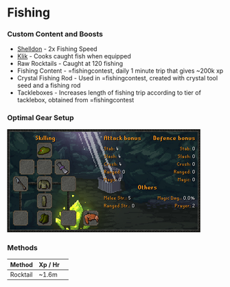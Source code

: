 # Fishing

### Custom Content and Boosts

* [Shelldon](https://bso-wiki.oldschool.gg/custom-items/pets) - 2x Fishing Speed
* [Klik](../custom-items/pets.md#miscellaneous-pets) - Cooks caught fish when equipped
* Raw Rocktails - Caught at 120 fishing
* Fishing Content - =fishingcontest, daily 1 minute trip that gives \~200k xp
* Crystal Fishing Rod - Used in =fishingcontest, created with crystal tool seed and a fishing rod
* Tackleboxes - Increases length of fishing trip according to tier of tacklebox, obtained from =fishingcontest

### Optimal Gear Setup

![](<../.gitbook/assets/image (11).png>)

### Methods

| Method   | Xp / Hr |   |
| -------- | ------- | - |
| Rocktail | \~1.6m  |   |
